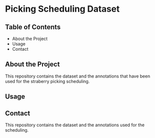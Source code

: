 # Picking Scheduling Dataset

## Table of Contents
* About the Project
* Usage
* Contact

## About the Project
This repository contains the dataset and the annotations that have been used for the straberry picking scheduling.


## Usage

## Contact





This repository contains the dataset and the annotations used for the scheduling. 


